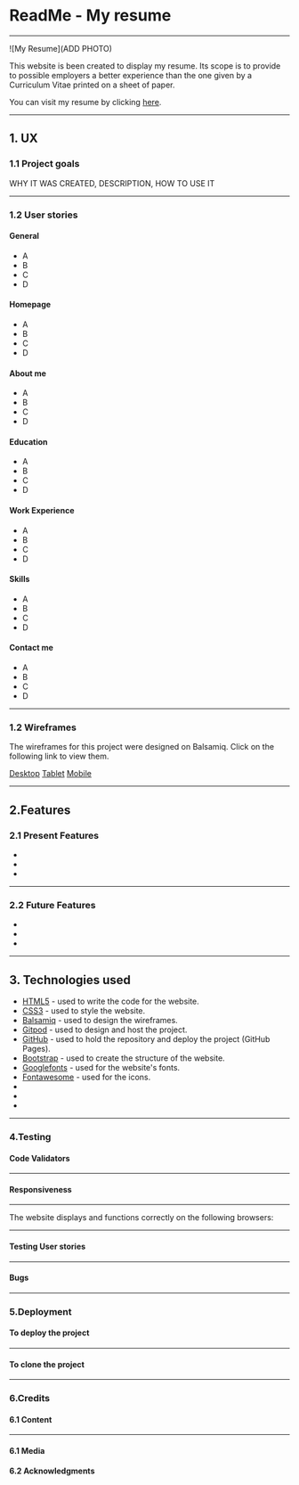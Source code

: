 # ReadMe - My resume
----------------------

![My Resume](ADD PHOTO)

This website is been created to display my resume.
Its scope is to provide to possible employers a better experience than the one given by a Curriculum Vitae
printed on a sheet of paper.

You can visit my resume by clicking [here](https://fral96.github.io/Milestone-2/).

--------------------------------------------------------------------------------------------------------------------------------------
## 1. UX

### 1.1 Project goals

WHY IT WAS CREATED, DESCRIPTION, HOW TO USE IT

----------------------------------------------------------------------------------------------------------------------------------------------

### 1.2 User stories

#### General

* A
* B
* C
* D

#### Homepage

* A
* B
* C
* D

#### About me

* A
* B
* C
* D

#### Education

* A
* B
* C
* D

#### Work Experience

* A
* B
* C
* D

#### Skills

* A
* B
* C
* D

#### Contact me

* A
* B
* C
* D

-------------------------------------------------------------------------------------------------------------------------------------------------------

### 1.2 Wireframes

The wireframes for this project were designed on Balsamiq.
Click on the following link to view them.

[Desktop](link)
[Tablet](link)
[Mobile](link)

------------------------------------------

## 2.Features

### 2.1 Present Features

* 
* 
* 

---------------------------------------------------------------------------------------------------------------------------

### 2.2 Future Features

* 
* 
* 

------------------------------------------------------------------------------------

## 3. Technologies used

* [HTML5](https://en.wikipedia.org/wiki/HTML5) - used to write the code for the website.
* [CSS3](https://en.wikipedia.org/wiki/CSS) - used to style the website.
* [Balsamiq](https://balsamiq.com/) - used to design the wireframes.
* [Gitpod](https://www.gitpod.io/) - used to design and host the project.
* [GitHub](https://github.com/) - used to hold the repository and deploy the project (GitHub Pages).
* [Bootstrap](https://getbootstrap.com/) - used to create the structure of the website.
* [Googlefonts](https://fonts.google.com/) - used for the website's fonts.
* [Fontawesome](https://fontawesome.com/) - used for the icons.
* 
* 
* 

-----------------------------------------------------------

### 4.Testing

#### Code Validators



-------------------------------------------------------------

#### Responsiveness



-----------------------------------------------------------------------------------------

The website displays and functions correctly on the following browsers:


------------------------------------------------------------------------

#### Testing User stories



--------------------------------------------------------------------------

#### Bugs




---------------------------------------------------------------------------


### 5.Deployment

#### To deploy the project



--------------------------------------------------------------------

#### To clone the project



-------------------------------------------

### 6.Credits

#### 6.1 Content 



-------------------------------------------------------------------

#### 6.1 Media



#### 6.2 Acknowledgments

